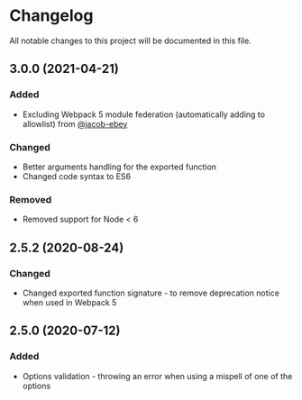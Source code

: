 # Changelog
All notable changes to this project will be documented in this file.

## 3.0.0 (2021-04-21)
### Added
- Excluding Webpack 5 module federation (automatically adding to allowlist) from [@jacob-ebey](https://github.com/jacob-ebey)

### Changed
- Better arguments handling for the exported function
- Changed code syntax to ES6

### Removed
- Removed support for Node < 6

## 2.5.2 (2020-08-24)
### Changed
- Changed exported function signature - to remove deprecation notice when used in Webpack 5

## 2.5.0 (2020-07-12)
### Added
- Options validation - throwing an error when using a mispell of one of the options